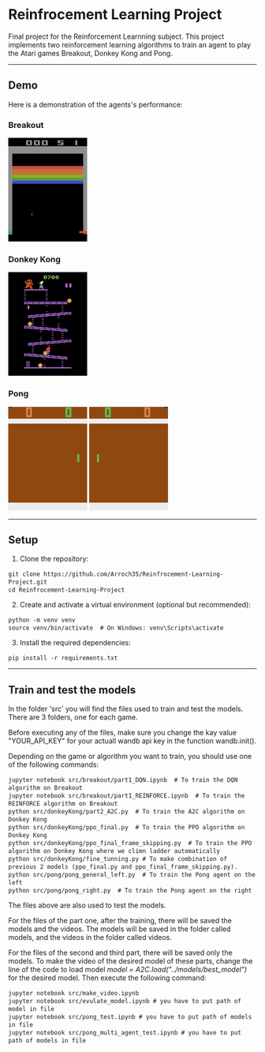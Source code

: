 # Reinfrocement Learning Project

Final project for the Reinforcement Learnning subject. 
This project implements two reinforcement learning algorithms to train an agent to play the Atari games Breakout, Donkey Kong and Pong.

---

## Demo

Here is a demonstration of the agents's performance:

### Breakout

![DQN](videos/breakout/video_DQN.gif)

### Donkey Kong

![](videos/donkey_kong/fine_tunned.gif)

### Pong

![Right](videos/pong/right.gif) ![Left](videos/pong/left.gif)

---

## Setup

1. Clone the repository:
```
git clone https://github.com/Arroch35/Reinfrocement-Learning-Project.git
cd Reinfrocement-Learning-Project
```

2. Create and activate a virtual environment (optional but recommended):
```
python -m venv venv
source venv/bin/activate  # On Windows: venv\Scripts\activate
```

3. Install the required dependencies:
```
pip install -r requirements.txt
```

---


## Train and test the models

In the folder 'src' you will find the files used to train and test the models. There are 3 folders, one for each game.

Before executing any of the files, make sure you change the kay value "YOUR_API_KEY" for your actuall wandb api key in the function wandb.init(). 

Depending on the game or algorithm you want to train, you should use one of the following commands:
```
jupyter notebook src/breakout/part1_DQN.ipynb  # To train the DQN algorithm on Breakout
jupyter notebook src/breakout/part1_REINFORCE.ipynb  # To train the REINFORCE algorithm on Breakout
python src/donkeyKong/part2_A2C.py  # To train the A2C algorithm on Donkey Kong
python src/donkeyKong/ppo_final.py  # To train the PPO algorithm on Donkey Kong
python src/donkeyKong/ppo_final_frame_skipping.py  # To train the PPO algorithm on Donkey Kong where we climn ladder automatically
python src/donkeyKong/fine_tunning.py # To make combination of previous 2 models (ppo_final.py and ppo_final_frame_skipping.py).
python src/pong/pong_general_left.py  # To train the Pong agent on the left
python src/pong/pong_right.py  # To train the Pong agent on the right
```
The files above are also used to test the models.

For the files of the part one, after the training, there will be saved the models and the videos. The models will be saved in the folder called models, and the videos in the folder called videos. 

For the files of the second and third part, there will be saved only the models. To make the video of the desired model of these parts, change the line of the code to load model *model = A2C.load("../models/best_model")* for the desired model. Then execute the following command:
```
jupyter notebook src/make_video.ipynb
jupyter notebook src/evulate_model.ipynb # you have to put path of model in file
jupyter notebook src/pong_test.ipynb # you have to put path of models in file
jupyter notebook src/pong_multi_agent_test.ipynb # you have to put path of models in file
```



